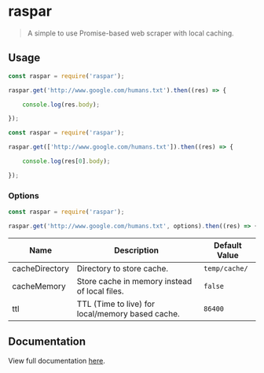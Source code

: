 # raspar

> A simple to use Promise-based web scraper with local caching.

## Usage

```javascript
const raspar = require('raspar');

raspar.get('http://www.google.com/humans.txt').then((res) => {

    console.log(res.body);

});
```

```javascript
const raspar = require('raspar');

raspar.get(['http://www.google.com/humans.txt']).then((res) => {

    console.log(res[0].body);

});
```

### Options

```javascript
const raspar = require('raspar');

raspar.get('http://www.google.com/humans.txt', options).then((res) => { });
```

| Name | Description | Default Value |
| ---- | ----------- | ------------- |
| cacheDirectory | Directory to store cache. | `temp/cache/` |
| cacheMemory | Store cache in memory instead of local files. | `false` |
| ttl | TTL (Time to live) for local/memory based cache. | `86400` |

## Documentation

View full documentation [here](DOCUMENTATION.md).
